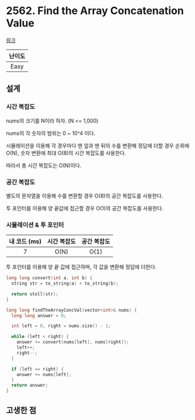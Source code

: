# 2562. Find the Array Concatenation Value

[링크](https://leetcode.com/problems/find-the-array-concatenation-value/description/)

| 난이도 |
| :----: |
|  Easy  |

## 설계

### 시간 복잡도

nums의 크기를 N이라 하자. (N <= 1,000)

nums의 각 숫자의 범위는 0 ~ 10^4 이다.

시뮬레이션을 이용해 각 경우마다 맨 앞과 맨 뒤의 수를 변환해 정답에 더할 경우 순회에 O(N), 숫자 변환에 최대 O(8)의 시간 복잡도를 사용한다.

따라서 총 시간 복잡도는 O(N)이다.

### 공간 복잡도

별도의 문자열을 이용해 수를 변환할 경우 O(8)의 공간 복잡도를 사용한다.

투 포인터를 이용해 양 끝값에 접근할 경우 O(1)의 공간 복잡도를 사용한다.

### 시뮬레이션 & 투 포인터

| 내 코드 (ms) | 시간 복잡도 | 공간 복잡도 |
| :----------: | :---------: | :---------: |
|      7       |    O(N)     |    O(1)     |

투 포인터를 이용해 양 끝 값에 접근하며, 각 값을 변환해 정답에 더한다.

```cpp
long long convert(int a, int b) {
  string str = to_string(a) + to_string(b);

  return stoll(str);
}

long long findTheArrayConcVal(vector<int>& nums) {
  long long answer = 0;

  int left = 0, right = nums.size() - 1;

  while (left < right) {
    answer += convert(nums[left], nums[right]);
    left++;
    right--;
  }

  if (left == right) {
    answer += nums[left];
  }
  return answer;
}
```

## 고생한 점
